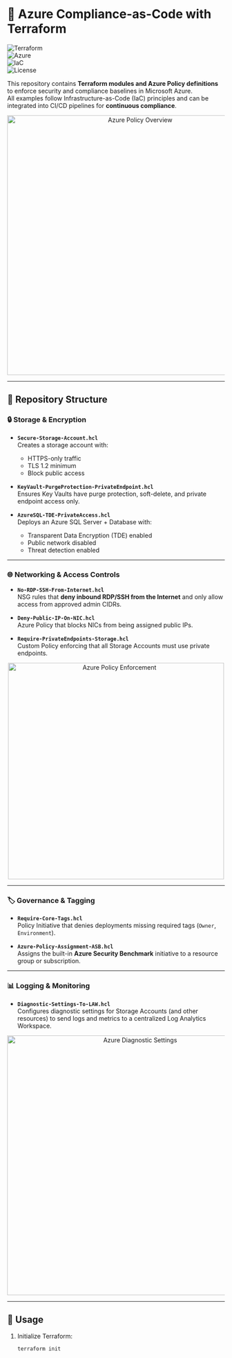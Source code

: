 # 🚀 Azure Compliance-as-Code with Terraform  

![Terraform](https://img.shields.io/badge/Terraform-Azure-blue?logo=terraform)  
![Azure](https://img.shields.io/badge/Microsoft-Azure-0089D6?logo=microsoftazure&logoColor=white)  
![IaC](https://img.shields.io/badge/Infrastructure-as-Code-green)  
![License](https://img.shields.io/badge/License-MIT-yellow)  

This repository contains **Terraform modules and Azure Policy definitions** to enforce security and compliance baselines in Microsoft Azure.  
All examples follow Infrastructure-as-Code (IaC) principles and can be integrated into CI/CD pipelines for **continuous compliance**.  

<p align="center">
  <img src="https://learn.microsoft.com/en-us/azure/governance/policy/media/policy-overview/policy-hero.png" alt="Azure Policy Overview" width="600"/>
</p>

---

## 📂 Repository Structure  

### 🔒 Storage & Encryption
- **`Secure-Storage-Account.hcl`**  
  Creates a storage account with:
  - HTTPS-only traffic  
  - TLS 1.2 minimum  
  - Block public access  

- **`KeyVault-PurgeProtection-PrivateEndpoint.hcl`**  
  Ensures Key Vaults have purge protection, soft-delete, and private endpoint access only.  

- **`AzureSQL-TDE-PrivateAccess.hcl`**  
  Deploys an Azure SQL Server + Database with:  
  - Transparent Data Encryption (TDE) enabled  
  - Public network disabled  
  - Threat detection enabled  

---

### 🌐 Networking & Access Controls
- **`No-RDP-SSH-From-Internet.hcl`**  
  NSG rules that **deny inbound RDP/SSH from the Internet** and only allow access from approved admin CIDRs.  

- **`Deny-Public-IP-On-NIC.hcl`**  
  Azure Policy that blocks NICs from being assigned public IPs.  

- **`Require-PrivateEndpoints-Storage.hcl`**  
  Custom Policy enforcing that all Storage Accounts must use private endpoints.  

<p align="center">
  <img src="https://learn.microsoft.com/en-us/azure/architecture/example-scenario/policy/media/policy-enforcement.png" alt="Azure Policy Enforcement" width="500"/>
</p>

---

### 🏷️ Governance & Tagging
- **`Require-Core-Tags.hcl`**  
  Policy Initiative that denies deployments missing required tags (`Owner`, `Environment`).  

- **`Azure-Policy-Assignment-ASB.hcl`**  
  Assigns the built-in **Azure Security Benchmark** initiative to a resource group or subscription.  

---

### 📊 Logging & Monitoring
- **`Diagnostic-Settings-To-LAW.hcl`**  
  Configures diagnostic settings for Storage Accounts (and other resources) to send logs and metrics to a centralized Log Analytics Workspace.  

<p align="center">
  <img src="https://learn.microsoft.com/en-us/azure/azure-monitor/essentials/media/diagnostic-settings/diagnostic-settings.png" alt="Azure Diagnostic Settings" width="600"/>
</p>

---

## 🚀 Usage  

1. Initialize Terraform:
   ```bash
   terraform init
